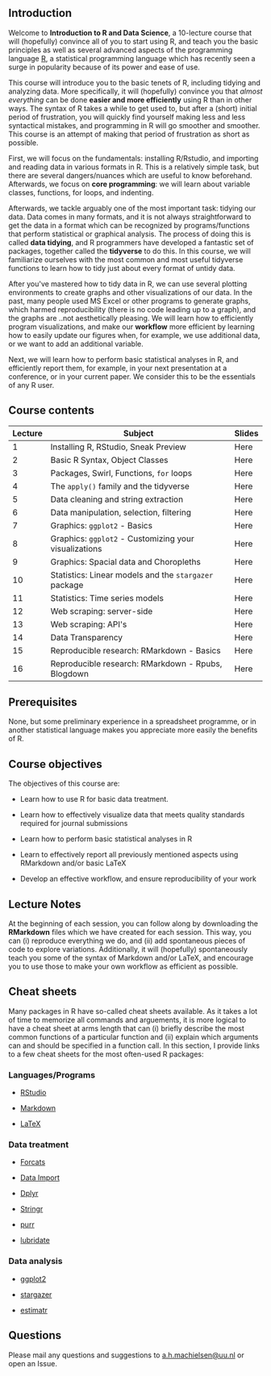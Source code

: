 ## Introduction

Welcome to **Introduction to R and Data Science**, a 10-lecture course that will (hopefully) convince all of you to start using R, and teach you the basic principles as well as several advanced aspects of the programming language [R](https://en.wikipedia.org/wiki/R_(programming_language)), a statistical programming language which has recently seen a surge in popularity because of its power and ease of use.

This course will introduce you to the basic tenets of R, including tidying and analyzing data. More specifically, it will (hopefully) convince you that *almost everything* can be done **easier and more efficiently** using R than in other ways. The syntax of R takes a while to get used to, but after a (short) initial period of frustration, you will quickly find yourself making less and less syntactical mistakes, and programming in R will go smoother and smoother. This course is an attempt of making that period of frustration as short as possible. 

First, we will focus on the fundamentals: installing R/Rstudio, and importing and reading data in various formats in R. This is a relatively simple task, but there are several dangers/nuances which are useful to know beforehand. Afterwards, we focus on **core programming**: we will learn about variable classes, functions, for loops, and indenting. 

Afterwards, we tackle arguably one of the most important task: tidying our data. Data comes in many formats, and it is not always straightforward to get the data in a format which can be recognized by programs/functions that perform statistical or graphical analysis. The process of doing this is called **data tidying**, and R programmers have developed a fantastic set of packages, together called the **tidyverse** to do this. In this course, we will familiarize ourselves with the most common and most useful tidyverse functions to learn how to tidy just about every format of untidy data. 

After you've mastered how to tidy data in R, we can use several plotting environments to create graphs and other visualizations of our data. In the past, many people used MS Excel or other programs to generate graphs, which harmed reproducibility (there is no code leading up to a graph), and the graphs are ..not aesthetically pleasing. We will learn how to efficiently program visualizations, and make our **workflow** more efficient by learning how to easily update our figures when, for example, we use additional data, or we want to add an additional variable. 

Next, we will learn how to perform basic statistical analyses in R, and efficiently report them, for example, in your next presentation at a conference, or in your current paper. We consider this to be the essentials of any R user. 

## Course contents

| Lecture | Subject                                               | Slides |
| ------- | ----------------------------------------------------- | ------ |
| 1       | Installing R, RStudio, Sneak Preview                  | Here   |
| 2       | Basic R Syntax, Object Classes                        | Here   |
| 3       | Packages, Swirl, Functions, `for` loops               | Here   |
| 4       | The `apply()` family and the tidyverse                | Here   |
| 5       | Data cleaning and string extraction                   | Here   |
| 6       | Data manipulation, selection, filtering               | Here   |
| 7       | Graphics: `ggplot2` - Basics                          | Here   |
| 8       | Graphics: `ggplot2` - Customizing your visualizations | Here   |
| 9       | Graphics: Spacial data and Choropleths                | Here   |
| 10      | Statistics: Linear models and the `stargazer` package | Here   |
| 11      | Statistics: Time series models                        | Here   |
| 12      | Web scraping: server-side                             | Here   |
| 13      | Web scraping: API's                                   | Here   |
| 14      | Data Transparency                                     | Here   |
| 15      | Reproducible research: RMarkdown - Basics             | Here   |
| 16      | Reproducible research: RMarkdown - Rpubs, Blogdown    | Here   |

## Prerequisites

None, but some preliminary experience in a spreadsheet programme, or in another statistical language makes you appreciate more easily the benefits of R. 

## Course objectives

The objectives of this course are: 

- Learn how to use R for basic data treatment.

- Learn how to effectively visualize data that meets quality standards required for journal submissions

- Learn how to perform basic statistical analyses in R

- Learn to effectively report all previously mentioned aspects using RMarkdown and/or basic LaTeX 

- Develop an effective workflow, and ensure reproducibility of your work

## Lecture Notes

At the beginning of each session, you can follow along by downloading the __RMarkdown__ files which we have created for each session. This way, you can (i) reproduce everything we do, and (ii) add spontaneous pieces of code to explore variations. Additionally, it will (hopefully) spontaneously teach you some of the syntax of Markdown and/or LaTeX, and encourage you to use those to make your own workflow as efficient as possible. 

## Cheat sheets

Many packages in R have so-called cheat sheets available. As it takes a lot of time to memorize all commands and arguements, it is more logical to have a cheat sheet at arms length that can (i) briefly describe the most common functions of a particular function and (ii) explain which arguments can and should be specified in a function call. In this section, I provide links to a few cheat sheets for the most often-used R packages:

### Languages/Programs

- [RStudio](https://github.com/rstudio/cheatsheets/raw/master/rstudio-ide.pdf)

- [Markdown](https://github.com/rstudio/cheatsheets/raw/master/rmarkdown-2.0.pdf)

- [LaTeX](https://wch.github.io/latexsheet/)

### Data treatment

- [Forcats](https://github.com/rstudio/cheatsheets/raw/master/factors.pdf)

- [Data Import](https://github.com/rstudio/cheatsheets/raw/master/data-import.pdf)

- [Dplyr](https://github.com/rstudio/cheatsheets/raw/master/data-transformation.pdf)

- [Stringr](https://github.com/rstudio/cheatsheets/raw/master/strings.pdf)

- [purr](https://github.com/rstudio/cheatsheets/raw/master/purrr.pdf)

- [lubridate](https://github.com/rstudio/cheatsheets/raw/master/lubridate.pdf)

### Data analysis

- [ggplot2](https://github.com/rstudio/cheatsheets/raw/master/data-visualization-2.1.pdf)

- [stargazer](https://www.jakeruss.com/cheatsheets/stargazer/)

- [estimatr](https://github.com/rstudio/cheatsheets/raw/master/estimatr.pdf)

## Questions

Please mail any questions and suggestions to [a.h.machielsen@uu.nl](mailto:a.h.machielsen@uu.nl) or open an Issue. 

